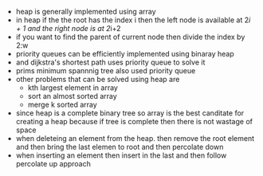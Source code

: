 - heap is generally implemented using array
- in heap if the the root has the index i then the left node is available at 2*i + 1 and the right node is at 2*i+2
- if you want to find the parent of current node then divide the index by 2:w
- priority queues can be efficiently implemented using binaray heap
- and dijkstra's shortest path uses priority queue to solve it
- prims minimum spannnig tree also used priority queue
- other problems that can be solved using heap are 
    - kth largest element in array
    - sort an almost sorted array
    - merge k sorted array
- since heap is a complete binary tree so array is the best canditate for creating a heap because if tree is complete then there is not wastage of space
- when deleteing an element from the heap. then remove the root element and then bring the last elemen to root and then percolate down
- when inserting an element then insert in the last and then follow percolate up approach


